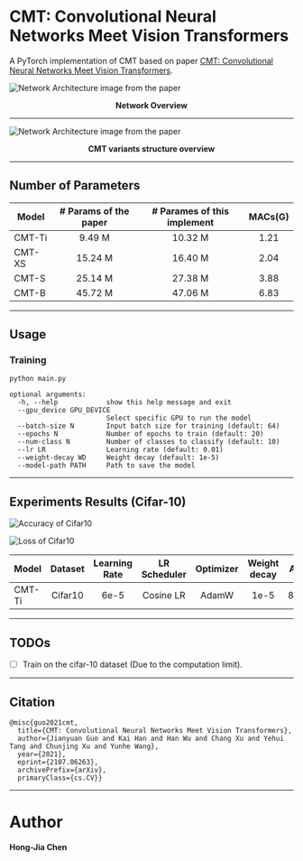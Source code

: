 # CMT: Convolutional Neural Networks Meet Vision Transformers

A PyTorch implementation of CMT based on paper [CMT: Convolutional Neural Networks Meet Vision Transformers](https://arxiv.org/abs/2107.06263v2).

![Network Architecture image from the paper](./fig/cmt_arch.png)
<p align=center><b>Network Overview</b></p>

---

![Network Architecture image from the paper](./fig/cmt_variant.png)
<p align=center><b>CMT variants structure overview</b></p>

---
## Number of Parameters
|Model  |  # Params of the paper    | # Parames of this implement | MACs(G) |
|-------|:-------------------------:|:---------------------------:|:-------:|
|CMT-Ti |         9.49 M            |         10.32 M             |  1.21   |
|CMT-XS |        15.24 M            |         16.40 M             |  2.04   |
|CMT-S  |        25.14 M            |         27.38 M             |  3.88   |
|CMT-B  |        45.72 M            |         47.06 M             |  6.83   |

---

## Usage
### Training
```bash=
python main.py
```

```bash=
optional arguments:
  -h, --help            show this help message and exit
  --gpu_device GPU_DEVICE
                        Select specific GPU to run the model
  --batch-size N        Input batch size for training (default: 64)
  --epochs N            Number of epochs to train (default: 20)
  --num-class N         Number of classes to classify (default: 10)
  --lr LR               Learning rate (default: 0.01)
  --weight-decay WD     Weight decay (default: 1e-5)
  --model-path PATH     Path to save the model
```

---

## Experiments Results (Cifar-10)

![Accuracy of Cifar10](./fig/cifar10_result.png)

![Loss of Cifar10](./fig/cifar10_result_loss.png)


|Model  |  Dataset | Learning Rate |   LR Scheduler | Optimizer |  Weight decay |   Acc@1  |  Acc@5  |
|-------|:--------:|:------:|:----:|:--------:|:-------:|:--------:|:-------:|
|CMT-Ti |  Cifar10 |  6e-5  | Cosine LR|  AdamW   |  1e-5   |  88.16%  |  99.49% |


---

## TODOs
- [ ] Train on the cifar-10 dataset (Due to the computation limit).

---

## Citation

    @misc{guo2021cmt,
      title={CMT: Convolutional Neural Networks Meet Vision Transformers},
      author={Jianyuan Guo and Kai Han and Han Wu and Chang Xu and Yehui Tang and Chunjing Xu and Yunhe Wang},
      year={2021},
      eprint={2107.06263},
      archivePrefix={arXiv},
      primaryClass={cs.CV}}

---

# Author
**Hong-Jia Chen**
